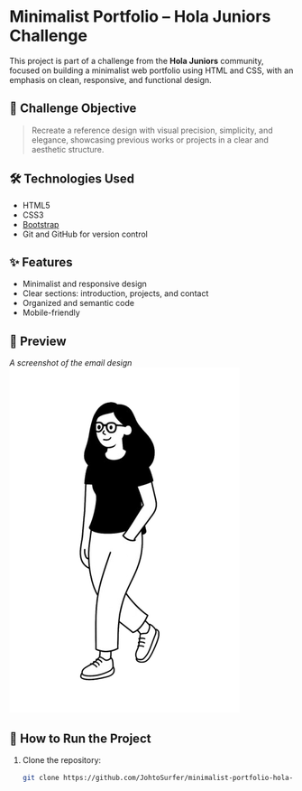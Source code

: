 # Minimalist Portfolio – Hola Juniors Challenge

This project is part of a challenge from the **Hola Juniors** community, focused on building a minimalist web portfolio using HTML and CSS, with an emphasis on clean, responsive, and functional design.

## 📌 Challenge Objective

> Recreate a reference design with visual precision, simplicity, and elegance, showcasing previous works or projects in a clear and aesthetic structure.

## 🛠️ Technologies Used

- HTML5  
- CSS3  
- [Bootstrap](https://getbootstrap.com/)  
- Git and GitHub for version control

## ✨ Features

- Minimalist and responsive design  
- Clear sections: introduction, projects, and contact  
- Organized and semantic code  
- Mobile-friendly

## 📸 Preview
_A screenshot of the email design_  
![Screenshot](assets/eli-web-removebg-preview.png)

## 🚀 How to Run the Project

1. Clone the repository:
   ```bash
   git clone https://github.com/JohtoSurfer/minimalist-portfolio-hola-juniors.git

